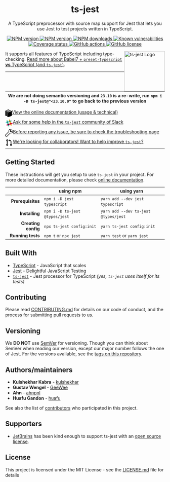 <h1 align="center">ts-jest</h1>

<p align="center">A TypeScript preprocessor with source map support for Jest that lets you use Jest to test projects written in TypeScript.</p>

<p align="center">
  <a href="https://www.npmjs.com/package/ts-jest"><img src="https://img.shields.io/npm/v/ts-jest/latest.svg?style=flat-square" alt="NPM version" /> </a>
  <a href="https://www.npmjs.com/package/ts-jest"><img src="https://img.shields.io/npm/v/ts-jest/next.svg?style=flat-square" alt="NPM version" /> </a>
  <a href="https://www.npmjs.com/package/ts-jest"><img src="https://img.shields.io/npm/dm/ts-jest.svg?style=flat-square" alt="NPM downloads"/> </a>
  <a href="https://snyk.io/test/github/kulshekhar/ts-jest"><img src="https://snyk.io/test/github/kulshekhar/ts-jest/badge.svg?style=flat-square" alt="Known vulnerabilities"/> </a>
  <a href="https://coveralls.io/github/kulshekhar/ts-jest?branch=master"><img src="https://coveralls.io/repos/github/kulshekhar/ts-jest/badge.svg?branch=master" alt="Coverage status"/> </a>
  <a href="https://actions-badge.atrox.dev/kulshekhar/ts-jest/goto?ref=master"><img alt="GitHub actions" src="https://img.shields.io/endpoint.svg?url=https%3A%2F%2Factions-badge.atrox.dev%2Fkulshekhar%2Fts-jest%2Fbadge%3Fref%3Dmaster&style=flat-square" /> </a>
  <a href="https://github.com/kulshekhar/ts-jest/blob/master/LICENSE"><img src="https://img.shields.io/npm/l/ts-jest.svg?style=flat-square" alt="GitHub license"/> </a>
</p>

<img src="./icon.png" align="right" title="ts-jest Logo" width="128" height="128">

It supports all features of TypeScript including type-checking. [Read more about Babel7 + `preset-typescript` **vs** TypeScript (and `ts-jest`)](https://kulshekhar.github.io/ts-jest/docs/babel7-or-ts).

---

| We are not doing semantic versioning and `23.10` is a re-write, run `npm i -D ts-jest@"<23.10.0"` to go back to the previous version |
|---|

[<img src="./docs/static/img/documentation.png" align="left" height="24"> View the online documentation (usage & technical)](https://kulshekhar.github.io/ts-jest)

[<img src="./docs/static/img/slack.png" align="left" height="24"> Ask for some help in the `ts-jest` community of Slack](https://bit.ly/3bRHFPQ)

[<img src="./docs/static/img/troubleshooting.png" align="left" height="24"> Before reporting any issue, be sure to check the troubleshooting page](TROUBLESHOOTING.md)

[<img src="./docs/static/img/pull-request.png" align="left" height="24"> We're looking for collaborators! Want to help improve `ts-jest`?](https://github.com/kulshekhar/ts-jest/issues/223)

---

## Getting Started

These instructions will get you setup to use `ts-jest` in your project. For more detailed documentation, please check [online documentation](https://kulshekhar.github.io/ts-jest).

| | using npm | using yarn |
|---:|---|---|
| **Prerequisites** | `npm i -D jest typescript` | `yarn add --dev jest typescript` |
| **Installing** | `npm i -D ts-jest @types/jest` | `yarn add --dev ts-jest @types/jest` |
| **Creating config** | `npx ts-jest config:init` | `yarn ts-jest config:init` |
| **Running tests** | `npm t` or `npx jest` | `yarn test` or `yarn jest` |

## Built With

* [TypeScript](https://www.typescriptlang.org/) - JavaScript that scales
* [Jest](https://jestjs.io/) - Delightful JavaScript Testing
* [`ts-jest`](https://kulshekhar.github.io/ts-jest) - Jest processor for TypeScript _(yes, `ts-jest` uses itself for its tests)_

## Contributing

Please read [CONTRIBUTING.md](CONTRIBUTING.md) for details on our code of conduct, and the process for submitting pull requests to us.

## Versioning

We **DO NOT** use [SemVer](http://semver.org/) for versioning. Though you can think about SemVer when reading our version, except our major number follows the one of Jest. For the versions available, see the [tags on this repository](https://github.com/kulshekhar/ts-jest/tags).

## Authors/maintainers

* **Kulshekhar Kabra** - [kulshekhar](https://github.com/kulshekhar)
* **Gustav Wengel** - [GeeWee](https://github.com/GeeWee)
* **Ahn** - [ahnpnl](https://github.com/ahnpnl)
* **Huafu Gandon** - [huafu](https://github.com/huafu)

See also the list of [contributors](https://github.com/kulshekhar/ts-jest/contributors) who participated in this project.

## Supporters

- [JetBrains](https://www.jetbrains.com/?from=ts-jest) has been kind enough to support ts-jest with an [open source license](https://www.jetbrains.com/community/opensource/?from=ts-jest).

## License

This project is licensed under the MIT License - see the [LICENSE.md](LICENSE.md) file for details
